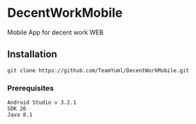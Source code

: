 # DecentWorkMobile
Mobile App for decent work WEB

## Installation
 
 ```
 git clone https://github.com/TeamYuml/DecentWorkMobile.git
```
### Prerequisites 
``` 
Android Studio v 3.2.1
SDK 26 
Java 8.1 
```

